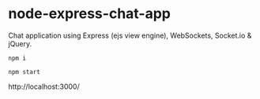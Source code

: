 # node-express-chat-app
Chat application using Express (ejs view engine), WebSockets, Socket.io  & jQuery.

```
npm i

npm start
```

http://localhost:3000/